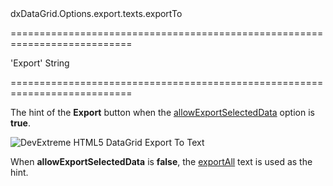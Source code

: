 <!--id-->dxDataGrid.Options.export.texts.exportTo<!--/id-->
===========================================================================
<!--default-->'Export'<!--/default-->
<!--type-->String<!--/type-->
===========================================================================

<!--shortDescription-->
The hint of the **Export** button when the [allowExportSelectedData](/Documentation/ApiReference/UI_Widgets/dxDataGrid/Configuration/export/#allowExportSelectedData) option is **true**.
<!--/shortDescription-->

<!--fullDescription-->
![DevExtreme HTML5 DataGrid Export To Text](/Content/images/doc/19_2/DataGrid/export_texts/export_to.png)

When **allowExportSelectedData** is **false**, the [exportAll](/Documentation/ApiReference/UI_Widgets/dxDataGrid/Configuration/export/texts/#exportAll) text is used as the hint.
<!--/fullDescription-->